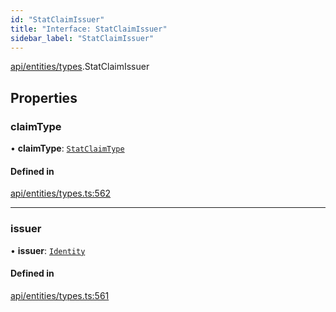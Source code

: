 ```yaml
---
id: "StatClaimIssuer"
title: "Interface: StatClaimIssuer"
sidebar_label: "StatClaimIssuer"
---
```


[api/entities/types](../../../../../modules/API/Entities/Types/Types.md).StatClaimIssuer

## Properties

### claimType

• **claimType**: [`StatClaimType`](../../../../../modules/API/Entities/Types/Types.md#statclaimtype)

#### Defined in

[api/entities/types.ts:562](https://github.com/PolymeshAssociation/polymesh-sdk/blob/8a9158669/src/api/entities/types.ts#L562)

___

### issuer

• **issuer**: [`Identity`](../../../../../classes/API/Entities/Identity/Identity.md)

#### Defined in

[api/entities/types.ts:561](https://github.com/PolymeshAssociation/polymesh-sdk/blob/8a9158669/src/api/entities/types.ts#L561)
